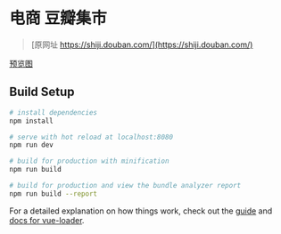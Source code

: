 # 电商 豆瓣集市

> [原网址 https://shiji.douban.com/](https://shiji.douban.com/)

[预览图](./static/img/md/md1.png)






















## Build Setup

``` bash
# install dependencies
npm install

# serve with hot reload at localhost:8080
npm run dev

# build for production with minification
npm run build

# build for production and view the bundle analyzer report
npm run build --report
```

For a detailed explanation on how things work, check out the [guide](http://vuejs-templates.github.io/webpack/) and [docs for vue-loader](http://vuejs.github.io/vue-loader).

